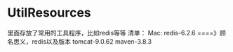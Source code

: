 # UtilResources
里面存放了常用的工具程序，比如redis等等
清单：
    Mac:
        redis-6.2.6 ====》顾名思义，redis以及版本
        tomcat-9.0.62
        maven-3.8.3